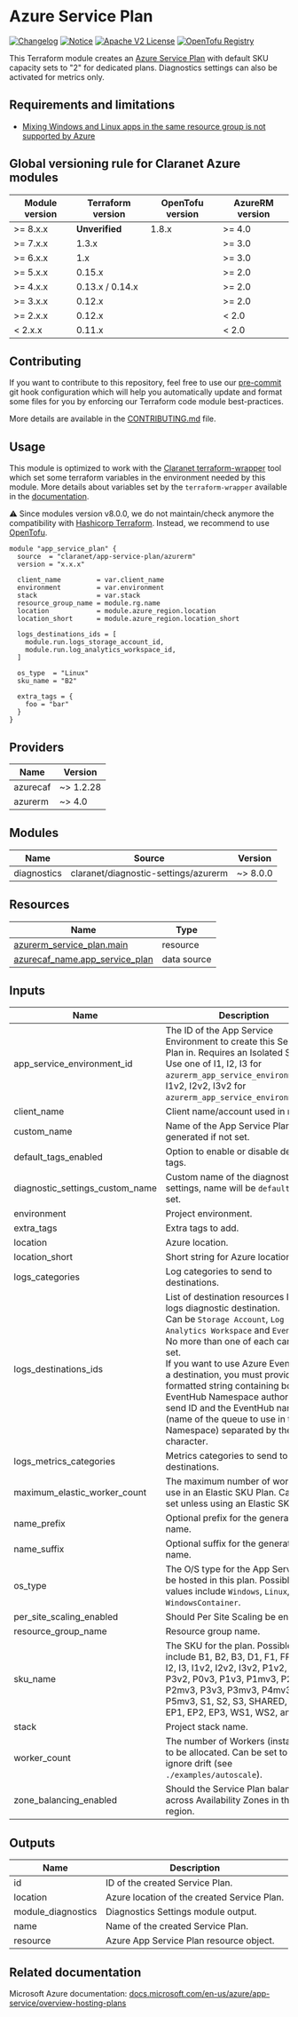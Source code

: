 # Azure Service Plan
[![Changelog](https://img.shields.io/badge/changelog-release-green.svg)](CHANGELOG.md) [![Notice](https://img.shields.io/badge/notice-copyright-blue.svg)](NOTICE) [![Apache V2 License](https://img.shields.io/badge/license-Apache%20V2-orange.svg)](LICENSE) [![OpenTofu Registry](https://img.shields.io/badge/opentofu-registry-yellow.svg)](https://search.opentofu.org/module/claranet/app-service-plan/azurerm/)

This Terraform module creates an [Azure Service Plan](https://docs.microsoft.com/en-us/azure/app-service/overview-hosting-plans)
with default SKU capacity sets to "2" for dedicated plans.
Diagnostics settings can also be activated for metrics only.

## Requirements and limitations

* [Mixing Windows and Linux apps in the same resource group is not supported by Azure](https://docs.microsoft.com/en-us/azure/app-service/containers/app-service-linux-intro#limitations)

<!-- BEGIN_TF_DOCS -->
## Global versioning rule for Claranet Azure modules

| Module version | Terraform version | OpenTofu version | AzureRM version |
| -------------- | ----------------- | ---------------- | --------------- |
| >= 8.x.x       | **Unverified**    | 1.8.x            | >= 4.0          |
| >= 7.x.x       | 1.3.x             |                  | >= 3.0          |
| >= 6.x.x       | 1.x               |                  | >= 3.0          |
| >= 5.x.x       | 0.15.x            |                  | >= 2.0          |
| >= 4.x.x       | 0.13.x / 0.14.x   |                  | >= 2.0          |
| >= 3.x.x       | 0.12.x            |                  | >= 2.0          |
| >= 2.x.x       | 0.12.x            |                  | < 2.0           |
| <  2.x.x       | 0.11.x            |                  | < 2.0           |

## Contributing

If you want to contribute to this repository, feel free to use our [pre-commit](https://pre-commit.com/) git hook configuration
which will help you automatically update and format some files for you by enforcing our Terraform code module best-practices.

More details are available in the [CONTRIBUTING.md](./CONTRIBUTING.md#pull-request-process) file.

## Usage

This module is optimized to work with the [Claranet terraform-wrapper](https://github.com/claranet/terraform-wrapper) tool
which set some terraform variables in the environment needed by this module.
More details about variables set by the `terraform-wrapper` available in the [documentation](https://github.com/claranet/terraform-wrapper#environment).

⚠️ Since modules version v8.0.0, we do not maintain/check anymore the compatibility with
[Hashicorp Terraform](https://github.com/hashicorp/terraform/). Instead, we recommend to use [OpenTofu](https://github.com/opentofu/opentofu/).

```hcl
module "app_service_plan" {
  source  = "claranet/app-service-plan/azurerm"
  version = "x.x.x"

  client_name         = var.client_name
  environment         = var.environment
  stack               = var.stack
  resource_group_name = module.rg.name
  location            = module.azure_region.location
  location_short      = module.azure_region.location_short

  logs_destinations_ids = [
    module.run.logs_storage_account_id,
    module.run.log_analytics_workspace_id,
  ]

  os_type  = "Linux"
  sku_name = "B2"

  extra_tags = {
    foo = "bar"
  }
}
```

## Providers

| Name | Version |
|------|---------|
| azurecaf | ~> 1.2.28 |
| azurerm | ~> 4.0 |

## Modules

| Name | Source | Version |
|------|--------|---------|
| diagnostics | claranet/diagnostic-settings/azurerm | ~> 8.0.0 |

## Resources

| Name | Type |
|------|------|
| [azurerm_service_plan.main](https://registry.terraform.io/providers/hashicorp/azurerm/latest/docs/resources/service_plan) | resource |
| [azurecaf_name.app_service_plan](https://registry.terraform.io/providers/claranet/azurecaf/latest/docs/data-sources/name) | data source |

## Inputs

| Name | Description | Type | Default | Required |
|------|-------------|------|---------|:--------:|
| app\_service\_environment\_id | The ID of the App Service Environment to create this Service Plan in. Requires an Isolated SKU. Use one of I1, I2, I3 for `azurerm_app_service_environment`, or I1v2, I2v2, I3v2 for `azurerm_app_service_environment_v3`. | `string` | `null` | no |
| client\_name | Client name/account used in naming. | `string` | n/a | yes |
| custom\_name | Name of the App Service Plan, generated if not set. | `string` | `""` | no |
| default\_tags\_enabled | Option to enable or disable default tags. | `bool` | `true` | no |
| diagnostic\_settings\_custom\_name | Custom name of the diagnostics settings, name will be `default` if not set. | `string` | `"default"` | no |
| environment | Project environment. | `string` | n/a | yes |
| extra\_tags | Extra tags to add. | `map(string)` | `{}` | no |
| location | Azure location. | `string` | n/a | yes |
| location\_short | Short string for Azure location. | `string` | n/a | yes |
| logs\_categories | Log categories to send to destinations. | `list(string)` | `null` | no |
| logs\_destinations\_ids | List of destination resources IDs for logs diagnostic destination.<br/>Can be `Storage Account`, `Log Analytics Workspace` and `Event Hub`. No more than one of each can be set.<br/>If you want to use Azure EventHub as a destination, you must provide a formatted string containing both the EventHub Namespace authorization send ID and the EventHub name (name of the queue to use in the Namespace) separated by the <code>&#124;</code> character. | `list(string)` | n/a | yes |
| logs\_metrics\_categories | Metrics categories to send to destinations. | `list(string)` | `null` | no |
| maximum\_elastic\_worker\_count | The maximum number of workers to use in an Elastic SKU Plan. Cannot be set unless using an Elastic SKU. | `number` | `null` | no |
| name\_prefix | Optional prefix for the generated name. | `string` | `""` | no |
| name\_suffix | Optional suffix for the generated name. | `string` | `""` | no |
| os\_type | The O/S type for the App Services to be hosted in this plan. Possible values include `Windows`, `Linux`, and `WindowsContainer`. | `string` | n/a | yes |
| per\_site\_scaling\_enabled | Should Per Site Scaling be enabled. | `bool` | `false` | no |
| resource\_group\_name | Resource group name. | `string` | n/a | yes |
| sku\_name | The SKU for the plan. Possible values include B1, B2, B3, D1, F1, FREE, I1, I2, I3, I1v2, I2v2, I3v2, P1v2, P2v2, P3v2, P0v3, P1v3, P1mv3, P2v3, P2mv3, P3v3, P3mv3, P4mv3, P5mv3, S1, S2, S3, SHARED, Y1, EP1, EP2, EP3, WS1, WS2, and WS3. | `string` | n/a | yes |
| stack | Project stack name. | `string` | n/a | yes |
| worker\_count | The number of Workers (instances) to be allocated. Can be set to null to ignore drift (see `./examples/autoscale`). | `number` | `3` | no |
| zone\_balancing\_enabled | Should the Service Plan balance across Availability Zones in the region. | `bool` | `true` | no |

## Outputs

| Name | Description |
|------|-------------|
| id | ID of the created Service Plan. |
| location | Azure location of the created Service Plan. |
| module\_diagnostics | Diagnostics Settings module output. |
| name | Name of the created Service Plan. |
| resource | Azure App Service Plan resource object. |
<!-- END_TF_DOCS -->
## Related documentation

Microsoft Azure documentation: [docs.microsoft.com/en-us/azure/app-service/overview-hosting-plans](https://docs.microsoft.com/en-us/azure/app-service/overview-hosting-plans)
